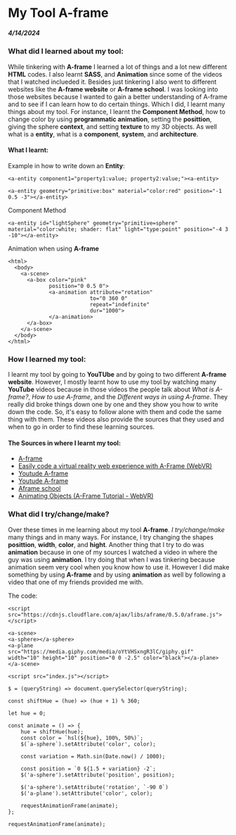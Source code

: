 # My Tool A-frame
##### 4/14/2024

### What did I learned about my tool:

While tinkering with **A-frame** I learned a lot of things and a lot new different **HTML** codes. I also learnt **SASS**, and **Animation** since some of the videos that I watched inclueded it. Besides just tinkering I also went to different websites like the **A-frame website** or **A-frame school**. I was looking into those websites because I wanted to gain a better understanding of A-frame and to see if I can learn how to do certain things. Which I did, I learnt many things about my tool. For instance, I learnt the **Component Method**, how to change color by using **programmatic animation**, setting the **posittion**, giving the sphere **context**, and setting **texture** to my 3D objects. As well what is a **entity**, what is a **component**, **system**, and **architecture**. 

#### What I learnt: 

Example in how to write down an **Entity**:
```
<a-entity component1="property1:value; property2:value;"><a-entity> 
```
```
<a-entity geometry="primitive:box" material="color:red" position="-1 0.5 -3"></a-entity>
```

Component Method
```
<a-entity id="lightSphere" geometry="primitive=sphere" material="color:white; shader: flat" light="type:point" position="-4 3 -10"></a-entity>
```

Animation when using **A-frame**
```
<html>
  <body>
    <a-scene>
      <a-box color="pink"
             position="0 0.5 0">
             <a-animation attribute="rotation"
                          to="0 360 0"
                          repeat="indefinite"
                          dur="1000">
             </a-animation>
      </a-box>
    </a-scene>
  </body>
</html>
```

### How I learned my tool:

I learnt my tool by going to **YouTUbe** and by going to two different **A-frame website**. However, I mostly learnt how to use my tool by watching many **YouTube** videos because in those videos the people talk about _What is A-frame?_, _How to use A-frame_, and the _Different ways in using A-frame_. They really did broke things down one by one and they show you how to write down the code. So, it's easy to follow alone with them and code the same thing with them. These videos also provide the sources that they used and when to go in order to find these learning sources. 

#### The Sources in where I learnt my tool:

* [A-frame](https://aframe.io/docs/1.5.0/introduction/)
* [Easily code a virtual reality web experience with A-Frame (WebVR)](https://www.youtube.com/watch?v=jhEfT9YjLcU&t=576s)
* [Youtude A-frame](https://www.youtube.com/watch?v=qB8Ejh_QdpE&list=PLP3KjR1TMw7ekqC4o5gy0rR4odw7Jga84&index=4)
* [Youtude A-frame](https://www.youtube.com/watch?v=rl104MfKbW8&list=PLP3KjR1TMw7ekqC4o5gy0rR4odw7Jga84&index=6)
* [Aframe school](https://aframe.io/aframe-school/)
* [Animating Objects (A-Frame Tutorial - WebVR)](https://www.youtube.com/watch?v=p3mNNZ356Ko&list=WL&index=3&t=477s)

### What did I try/change/make? 

Over these times in me learning about my tool **A-frame**. _I try/change/make_ many things and in many ways. For instance, I try changing the shapes **posittion**, **width**, **color**, and **hight**. Another thing that I try to do was **animation** because in one of my sources I watched a video in where the guy was using **animation**. I try doing that when I was tinkering because animation seem very cool when you know how to use it. However I did make something by using **A-frame** and by using **animation** as well by following a video that one of my friends provided me with. 

The code:
```
<script
src="https://cdnjs.cloudflare.com/ajax/libs/aframe/0.5.0/aframe.js">
</script>

<a-scene>
<a-sphere></a-sphere>
<a-plane
src="https://media.giphy.com/media/oYtVHSxngR3lC/giphy.gif"
width="10" height="10" position="0 0 -2.5" color="black"></a-plane>
</a-scene>

<script src="index.js"></script>

$ = (queryString) => document.querySelector(queryString);

const shiftHue = (hue) => (hue + 1) % 360;

let hue = 0;

const animate = () => {
    hue = shiftHue(hue);
    const color = `hsl(${hue}, 100%, 50%)`;
    $(`a-sphere`).setAttribute('color', color);

    const variation = Math.sin(Date.now() / 1000);

    const position = `0 ${1.5 + variation} -2`;
    $('a-sphere').setAttribute('position', position);

    $('a-sphere').setAttribute('rotation', `-90 0`)
    $('a-plane').setAttribute('color', color);

    requestAnimationFrame(animate);
};

requestAnimationFrame(animate);
```













